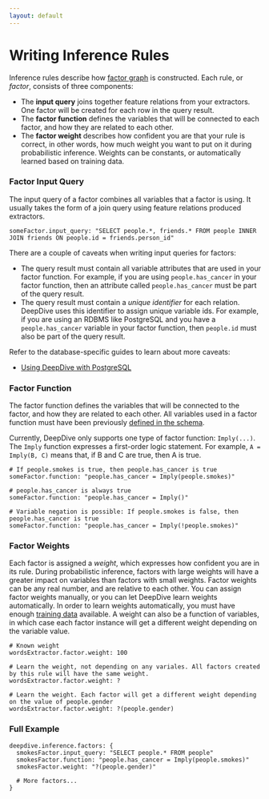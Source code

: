 ```yaml
---
layout: default
---
```


# Writing Inference Rules

Inference rules describe how [factor graph]() is constructed. Each rule, or *factor*, consists of three components:

- The **input query** joins together feature relations from your extractors. One factor will be created for each row in the query result.
- The **factor function** defines the variables that will be connected to each factor, and how they are related to each other.
- The **factor weight** describes how confident you are that your rule is correct, in other words, how much weight you want to put on it during probabilistic inference. Weights can be constants, or automatically learned based on training data.

### Factor Input Query

The input query of a factor combines all variables that a factor is using. It usually takes the form of a join query using feature relations produced extractors.

    someFactor.input_query: "SELECT people.*, friends.* FROM people INNER JOIN friends ON people.id = friends.person_id"

There are a couple of caveats when writing input queries for factors:

- The query result must contain all variable attributes that are used in your factor function. For example, if you are using `people.has_cancer` in your factor function, then an attribute called `people.has_cancer` must be part of the query result.
- The query result must contain a *unique identifier* for each relation. DeepDive uses this identifier to assign unique variable ids. For example, if you are using an RDBMS like PostgreSQL and you have a `people.has_cancer` variable in your factor function, then `people.id` must also be part of the query result. 

Refer to the database-specific guides to learn about more caveats:

- [Using DeepDive with PostgreSQL](postgresql.html) 

### Factor Function

The factor function defines the variables that will be connected to the factor, and how they are related to each other. All variables used in a factor function must have been previously [defined in the schema](schema.html).

Currently, DeepDive only supports one type of factor function:  `Imply(...)`. The `Imply` function expresses a first-order logic statement. For example, `A = Imply(B, C)` means that, if B and C are true, then A is true.

    # If people.smokes is true, then people.has_cancer is true
    someFactor.function: "people.has_cancer = Imply(people.smokes)"
    
    # people.has_cancer is always true
    someFactor.function: "people.has_cancer = Imply()"
    
    # Variable negation is possible: If people.smokes is false, then people.has_cancer is true
    someFactor.function: "people.has_cancer = Imply(!people.smokes)" 


### Factor Weights

Each factor is assigned a *weight*, which expresses how confident you are in its rule. During probabilistic inference, factors with large weights will have a greater impact on variables than factors with small weights. Factor weights can be any real number, and are relative to each other. You can assign factor weights manually, or you can let DeepDive learn weights automatically. In order to learn weights automatically, you must have enough [training data](schema.html) available. A weight can also be a function of variables, in which case each factor instance will get a different weight depending on the variable value.

    # Known weight
    wordsExtractor.factor.weight: 100
    
    # Learn the weight, not depending on any variales. All factors created by this rule will have the same weight.
    wordsExtractor.factor.weight: ?
    
    # Learn the weight. Each factor will get a different weight depending on the value of people.gender
    wordsExtractor.factor.weight: ?(people.gender)


### Full Example

    deepdive.inference.factors: {
      smokesFactor.input_query: "SELECT people.* FROM people"
      smokesFactor.function: "people.has_cancer = Imply(people.smokes)"
      smokesFactor.weight: "?(people.gender)"

      # More factors...
    }